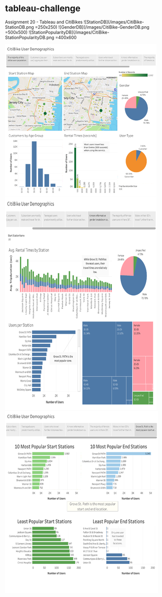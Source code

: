 # tableau-challenge
Assignment 20 - Tableau and CitiBikes
![StationDB](/images/CitiBike-StationDB.png =250x250)
![GenderDB](/images/CitiBike-GenderDB.png =500x500)
![StationPopularityDB](/images/CitiBike-StationPopularityDB.png =400x600

<img src="/images/CitiBike-StationDB.png" alt="StationDB" width="500" height="500">
<img src="/images/CitiBike-GenderDB.png" alt="GenderDB" width="500" height="700">
<img src="/images/CitiBike-StationPopularityDB.png" alt="StationPopularity" width="800" height="600">